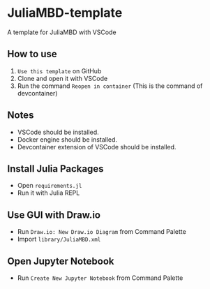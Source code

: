 # JuliaMBD-template

A template for JuliaMBD with VSCode

## How to use

1. `Use this template` on GitHub
2. Clone and open it with VSCode
3. Run the command `Reopen in container` (This is the command of devcontainer)

## Notes

- VSCode should be installed.
- Docker engine should be installed.
- Devcontainer extension of VSCode should be installed.

## Install Julia Packages

- Open `requirements.jl`
- Run it with Julia REPL

## Use GUI with Draw.io

- Run `Draw.io: New Draw.io Diagram` from Command Palette
- Import `library/JuliaMBD.xml`

## Open Jupyter Notebook

- Run `Create New Jupyter Notebook` from Command Palette

